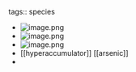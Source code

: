 tags:: species

- ![image.png](https://peach-geographical-bat-397.mypinata.cloud/ipfs/QmZpr3hdtYpTMBPWoiFc94eYTN7zZTLUbQiKLychr67pef)
- ![image.png](https://peach-geographical-bat-397.mypinata.cloud/ipfs/QmTXmS7CU2qmhenttRY3g9VZfQUNNn4JnsGGnxFedQ1meE)
- ![image.png](https://peach-geographical-bat-397.mypinata.cloud/ipfs/QmeEsX7BUcxLnDDsPWf8j234x9BM9iUAHJ9ttwsELCo7KJ)
- [[hyperaccumulator]] [[arsenic]]
-